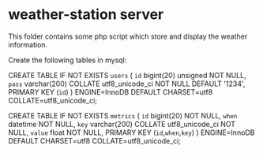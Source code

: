 weather-station server
===============

This folder contains some php script which store and display the weather information.

Create the following tables in mysql:

CREATE TABLE IF NOT EXISTS `users` (
  `id` bigint(20) unsigned NOT NULL,
  `pass` varchar(200) COLLATE utf8_unicode_ci NOT NULL DEFAULT '1234',
  PRIMARY KEY (`id`)
) ENGINE=InnoDB DEFAULT CHARSET=utf8 COLLATE=utf8_unicode_ci;

CREATE TABLE IF NOT EXISTS `metrics` (
  `id` bigint(20) NOT NULL,
  `when` datetime NOT NULL,
  `key` varchar(200) COLLATE utf8_unicode_ci NOT NULL,
  `value` float NOT NULL,
  PRIMARY KEY (`id`,`when`,`key`)
) ENGINE=InnoDB DEFAULT CHARSET=utf8 COLLATE=utf8_unicode_ci;

